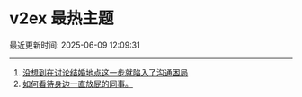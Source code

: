# v2ex 最热主题

最近更新时间: 2025-06-09 12:09:31

--- 
1. [没想到在讨论结婚地点这一步就陷入了沟通困局](https://www.v2ex.com/t/1137271) 
2. [如何看待身边一直放屁的同事。](https://www.v2ex.com/t/1137274) 

